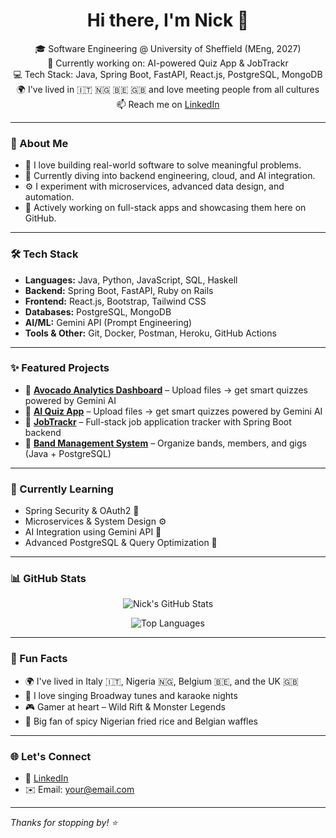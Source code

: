 <h1 align="center">Hi there, I'm Nick 👋</h1>

<p align="center">
  🎓 Software Engineering @ University of Sheffield (MEng, 2027)<br>
  🔭 Currently working on: AI-powered Quiz App & JobTrackr<br>
  💻 Tech Stack: Java, Spring Boot, FastAPI, React.js, PostgreSQL, MongoDB<br>
  🌍 I've lived in 🇮🇹 🇳🇬 🇧🇪 🇬🇧 and love meeting people from all cultures<br>
  📫 Reach me on <a href="https://www.linkedin.com/in/YOUR-LINKEDIN">LinkedIn</a>
</p>

---

### 🚀 About Me

- 🎯 I love building real-world software to solve meaningful problems.
- 🧠 Currently diving into backend engineering, cloud, and AI integration.
- ⚙️ I experiment with microservices, advanced data design, and automation.
- 💼 Actively working on full-stack apps and showcasing them here on GitHub.

---

### 🛠️ Tech Stack

- **Languages:** Java, Python, JavaScript, SQL, Haskell  
- **Backend:** Spring Boot, FastAPI, Ruby on Rails  
- **Frontend:** React.js, Bootstrap, Tailwind CSS  
- **Databases:** PostgreSQL, MongoDB  
- **AI/ML:** Gemini API (Prompt Engineering)  
- **Tools & Other:** Git, Docker, Postman, Heroku, GitHub Actions  

---

### ✨ Featured Projects

- 🎯 [**Avocado Analytics Dashboard**](https://github.com/VictoriousWealth/Avocado-Analytics) – Upload files → get smart quizzes powered by Gemini AI  
- 🎯 [**AI Quiz App**](http://github.com/VictoriousWealth/quiz-app-frontend) – Upload files → get smart quizzes powered by Gemini AI  
- 💼 [**JobTrackr**](https://github.com/VictoriousWealth/job-application-tracker) – Full-stack job application tracker with Spring Boot backend  
- 🎵 [**Band Management System**]([https](https://github.com/VictoriousWealth/Band-Management-System)) – Organize bands, members, and gigs (Java + PostgreSQL)

---

### 🧠 Currently Learning

- Spring Security & OAuth2 🔐  
- Microservices & System Design ⚙️  
- AI Integration using Gemini API 🤖  
- Advanced PostgreSQL & Query Optimization 🐘  

---

### 📊 GitHub Stats

<p align="center">
  <img src="https://github-readme-stats.vercel.app/api?username=VictoriousWealth&show_icons=true&theme=github_dark&hide_border=true" alt="Nick's GitHub Stats" />
</p>

<p align="center">
  <img src="https://github-readme-stats.vercel.app/api/top-langs/?username=VictoriousWealth&layout=compact&theme=github_dark&hide_border=true" alt="Top Languages" />
</p>

---

### 💬 Fun Facts

- 🌍 I've lived in Italy 🇮🇹, Nigeria 🇳🇬, Belgium 🇧🇪, and the UK 🇬🇧  
- 🎤 I love singing Broadway tunes and karaoke nights  
- 🎮 Gamer at heart – Wild Rift & Monster Legends  
- 🍝 Big fan of spicy Nigerian fried rice and Belgian waffles  

---

### 🌐 Let's Connect

- 💼 [LinkedIn](https://www.linkedin.com/in/YOUR-LINKEDIN)
- ✉️ Email: your@email.com

---

_Thanks for stopping by! ⭐_
